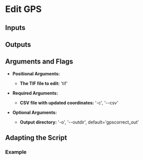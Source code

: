 # Edit GPS

## Inputs

## Outputs

## Arguments and Flags
* **Positional Arguments:** 
    * **The TIF file to edit:** 'tif' 
* **Required Arguments:**
    * **CSV file with updated coordinates:** '-c', '--csv'                 

* **Optional Arguments:**
    * **Output directory:** '-o', '--outdir', default='gpscorrect_out'

       
## Adapting the Script
                                        
### Example
